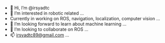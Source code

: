 - 👋 Hi, I’m @irsyadtc
- 👀 I’m interested in robotic related ...
- Currently in working on ROS, navigation, localization, computer vision ...
- 🌱 I’m looking forward to learn about machine learning ...
- 💞️ I’m looking to collaborate on ROS ...
- 📫 irsyadtc89@gmail.com ...

<!---
irsyadtc/irsyadtc is a ✨ special ✨ repository because its `README.md` (this file) appears on your GitHub profile.
You can click the Preview link to take a look at your changes.
--->
